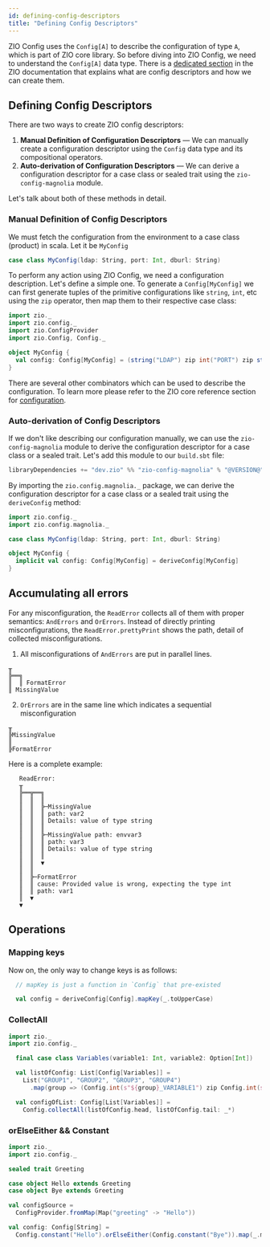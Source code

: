 ```yaml
---
id: defining-config-descriptors
title: "Defining Config Descriptors"
---
```


ZIO Config uses the `Config[A]` to describe the configuration of type `A`, which is part of ZIO core library. So before diving into ZIO Config, we need to understand the `Config[A]` data type. There is a [dedicated section](https://zio.dev/reference/configuration/) in the ZIO documentation that explains what are config descriptors and how we can create them.

## Defining Config Descriptors

There are two ways to create ZIO config descriptors:
1. **Manual Definition of Configuration Descriptors** — We can manually create a configuration descriptor using the `Config` data type and its compositional operators.
2. **Auto-derivation of Configuration Descriptors** — We can derive a configuration descriptor for a case class or sealed trait using the `zio-config-magnolia` module.

Let's talk about both of these methods in detail.

### Manual Definition of Config Descriptors

We must fetch the configuration from the environment to a case class (product) in scala. Let it be `MyConfig`

```scala mdoc:silent
case class MyConfig(ldap: String, port: Int, dburl: String)
```

To perform any action using ZIO Config, we need a configuration description. Let's define a simple one. To generate a `Config[MyConfig]` we can first generate tuples of the primitive configurations like `string`, `int`, etc using the `zip` operator, then map them to their respective case class:

```scala mdoc:silent
import zio._
import zio.config._
import zio.ConfigProvider
import zio.Config, Config._

object MyConfig {
  val config: Config[MyConfig] = (string("LDAP") zip int("PORT") zip string("DB_URL")).to[MyConfig]
}
```

There are several other combinators which can be used to describe the configuration. To learn more please refer to the ZIO core reference section for [configuration](https://zio.dev/reference/configuration/).

### Auto-derivation of Config Descriptors

If we don't like describing our configuration manually, we can use the `zio-config-magnolia` module to derive the configuration descriptor for a case class or a sealed trait. Let's add this module to our `build.sbt` file:

```scala
libraryDependencies += "dev.zio" %% "zio-config-magnolia" % "@VERSION@"
```

By importing the `zio.config.magnolia._` package, we can derive the configuration descriptor for a case class or a sealed trait using the `deriveConfig` method:

```scala mdoc:silent:nest
import zio.config._
import zio.config.magnolia._

case class MyConfig(ldap: String, port: Int, dburl: String)

object MyConfig {
  implicit val config: Config[MyConfig] = deriveConfig[MyConfig]
}
```

## Accumulating all errors

For any misconfiguration, the `ReadError` collects all of them with proper semantics: `AndErrors` and `OrErrors`.
Instead of directly printing misconfigurations, the `ReadError.prettyPrint` shows the path, detail of collected misconfigurations.

1. All misconfigurations of `AndErrors` are put in parallel lines.

```text
╥
╠══╗ 
║  ║ FormatError
║ MissingValue
``` 

2. `OrErrors` are in the same line which indicates a sequential misconfiguration

```text
╥
╠MissingValue
║
╠FormatError
```

Here is a complete example:

```text
   ReadError:
   ╥
   ╠══╦══╗
   ║  ║  ║
   ║  ║  ╠─MissingValue
   ║  ║  ║ path: var2
   ║  ║  ║ Details: value of type string
   ║  ║  ║ 
   ║  ║  ╠─MissingValue path: envvar3
   ║  ║  ║ path: var3
   ║  ║  ║ Details: value of type string
   ║  ║  ║ 
   ║  ║  ▼
   ║  ║
   ║  ╠─FormatError
   ║  ║ cause: Provided value is wrong, expecting the type int
   ║  ║ path: var1
   ║  ▼
   ▼
```

## Operations

### Mapping keys

Now on, the only way to change keys is as follows:

```scala
  // mapKey is just a function in `Config` that pre-existed

  val config = deriveConfig[Config].mapKey(_.toUpperCase)
```

### CollectAll

```scala mdoc:compile-only
import zio._
import zio.config._

  final case class Variables(variable1: Int, variable2: Option[Int])

  val listOfConfig: List[Config[Variables]] =
    List("GROUP1", "GROUP2", "GROUP3", "GROUP4")
      .map(group => (Config.int(s"${group}_VARIABLE1") zip Config.int(s"${group}_VARIABLE2").optional).to[Variables])

  val configOfList: Config[List[Variables]] =
    Config.collectAll(listOfConfig.head, listOfConfig.tail: _*)
```

### orElseEither && Constant

```scala mdoc:compile-only
import zio._
import zio.config._ 

sealed trait Greeting

case object Hello extends Greeting
case object Bye extends Greeting

val configSource = 
  ConfigProvider.fromMap(Map("greeting" -> "Hello"))

val config: Config[String] = 
  Config.constant("Hello").orElseEither(Config.constant("Bye")).map(_.merge)
```
